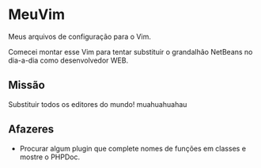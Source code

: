 MeuVim
======

Meus arquivos de configuração para o Vim.

Comecei montar esse Vim para tentar substituir o grandalhão NetBeans no dia-a-dia como desenvolvedor WEB.

Missão
------

Substituir todos os editores do mundo! muahuahuahau

Afazeres
--------

 *  Procurar algum plugin que complete nomes de funções em classes e mostre o PHPDoc.
